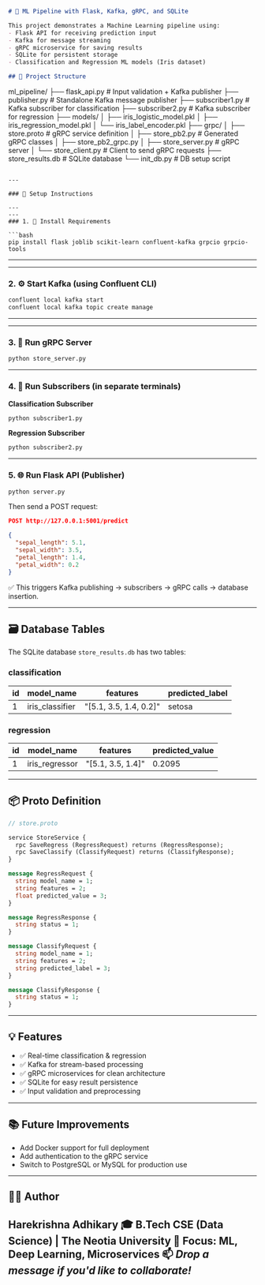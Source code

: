 
```markdown
# 🧠 ML Pipeline with Flask, Kafka, gRPC, and SQLite

This project demonstrates a Machine Learning pipeline using:
- Flask API for receiving prediction input
- Kafka for message streaming
- gRPC microservice for saving results
- SQLite for persistent storage
- Classification and Regression ML models (Iris dataset)

## 📌 Project Structure

````

ml\_pipeline/
├── flask\_api.py              # Input validation + Kafka publisher
├── publisher.py              # Standalone Kafka message publisher
├── subscriber1.py            # Kafka subscriber for classification
├── subscriber2.py            # Kafka subscriber for regression
├── models/
│   ├── iris\_logistic\_model.pkl
│   ├── iris\_regression\_model.pkl
│   └── iris\_label\_encoder.pkl
├── grpc/
│   ├── store.proto           # gRPC service definition
│   ├── store\_pb2.py          # Generated gRPC classes
│   ├── store\_pb2\_grpc.py
│   ├── store\_server.py       # gRPC server
│   └── store\_client.py       # Client to send gRPC requests
├── store\_results.db          # SQLite database
└── init\_db.py                # DB setup script

````

---

### 🚀 Setup Instructions

---
---
### 1. 🔧 Install Requirements

```bash
pip install flask joblib scikit-learn confluent-kafka grpcio grpcio-tools
````
---
---

### 2. ⚙️ Start Kafka (using Confluent CLI)

```bash
confluent local kafka start
confluent local kafka topic create manage
```
---
---

### 3. 📡 Run gRPC Server

```bash
python store_server.py
```

---

### 4. 🧪 Run Subscribers (in separate terminals)

 **Classification Subscriber**

```bash
python subscriber1.py
```

 **Regression Subscriber**

```bash
python subscriber2.py
```

---

### 5. 🌐 Run Flask API (Publisher)

```bash
python server.py
```

Then send a POST request:

```json
POST http://127.0.0.1:5001/predict

{
  "sepal_length": 5.1,
  "sepal_width": 3.5,
  "petal_length": 1.4,
  "petal_width": 0.2
}
```

✅ This triggers Kafka publishing → subscribers → gRPC calls → database insertion.

---

## 🗃️ Database Tables

The SQLite database `store_results.db` has two tables:

### classification

| id | model\_name      | features                | predicted\_label |
| -- | ---------------- | ----------------------- | ---------------- |
| 1  | iris\_classifier | "\[5.1, 3.5, 1.4, 0.2]" | setosa           |

### regression

| id | model\_name     | features           | predicted\_value |
| -- | --------------- | ------------------ | ---------------- |
| 1  | iris\_regressor | "\[5.1, 3.5, 1.4]" | 0.2095           |

---

## 📦 Proto Definition

```proto
// store.proto

service StoreService {
  rpc SaveRegress (RegressRequest) returns (RegressResponse);
  rpc SaveClassify (ClassifyRequest) returns (ClassifyResponse);
}

message RegressRequest {
  string model_name = 1;
  string features = 2;
  float predicted_value = 3;
}

message RegressResponse {
  string status = 1;
}

message ClassifyRequest {
  string model_name = 1;
  string features = 2;
  string predicted_label = 3;
}

message ClassifyResponse {
  string status = 1;
}
```

---

## 💡 Features

* ✅ Real-time classification & regression
* ✅ Kafka for stream-based processing
* ✅ gRPC microservices for clean architecture
* ✅ SQLite for easy result persistence
* ✅ Input validation and preprocessing

---

## 📚 Future Improvements

* Add Docker support for full deployment
* Add authentication to the gRPC service
* Switch to PostgreSQL or MySQL for production use

---

## 👨‍💻 Author

**Harekrishna Adhikary**
🎓 B.Tech CSE (Data Science) | The Neotia University
🧠 Focus: ML, Deep Learning, Microservices
📫 *Drop a message if you'd like to collaborate!*
---